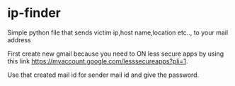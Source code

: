 # ip-finder
Simple python file that sends victim ip,host name,location etc.., to your mail address

First create new gmail because you need to ON less secure apps by using this link https://myaccount.google.com/lesssecureapps?pli=1.

Use that created mail id for sender mail id and give the password.

